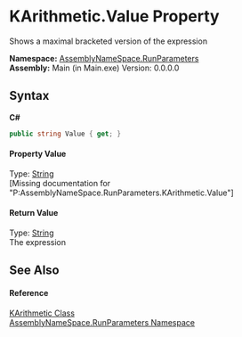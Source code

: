 # KArithmetic.Value Property 
 

Shows a maximal bracketed version of the expression

**Namespace:**&nbsp;<a href="4763cf1c-e4af-43c5-78fe-6f03f6e2281f">AssemblyNameSpace.RunParameters</a><br />**Assembly:**&nbsp;Main (in Main.exe) Version: 0.0.0.0

## Syntax

**C#**<br />
``` C#
public string Value { get; }
```


#### Property Value
Type: <a href="http://msdn2.microsoft.com/en-us/library/s1wwdcbf" target="_blank">String</a><br />\[Missing <value> documentation for "P:AssemblyNameSpace.RunParameters.KArithmetic.Value"\]

#### Return Value
Type: <a href="http://msdn2.microsoft.com/en-us/library/s1wwdcbf" target="_blank">String</a><br />The expression

## See Also


#### Reference
<a href="1b90f0c6-d6d8-a0f7-348d-2ebc2cde00b7">KArithmetic Class</a><br /><a href="4763cf1c-e4af-43c5-78fe-6f03f6e2281f">AssemblyNameSpace.RunParameters Namespace</a><br />
